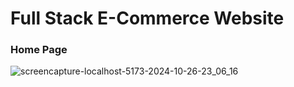 # Full Stack E-Commerce Website
### Home Page
![screencapture-localhost-5173-2024-10-26-23_06_16](https://github.com/user-attachments/assets/6f70cc3a-0476-409a-bbbb-b33f17bdd58f)

